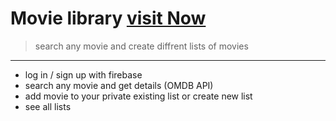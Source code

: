 # Movie library [visit Now](https://fasalmovies.web.app/)
> search any movie and create diffrent lists of movies
----
- log in / sign up with firebase
- search any movie and get details (OMDB API)
- add  movie to your private existing list or create new list
- see all lists 
